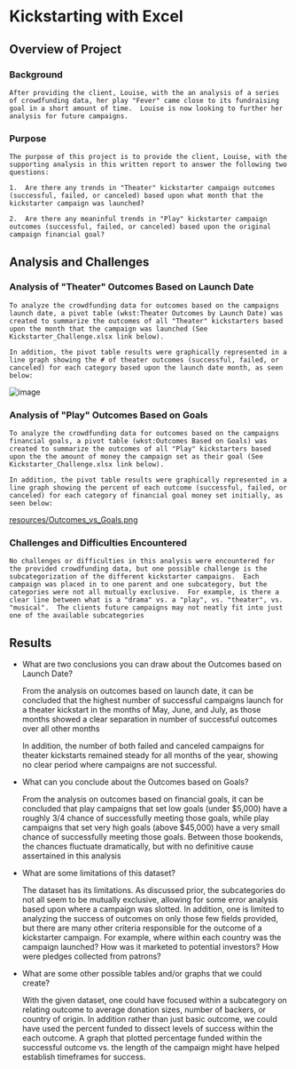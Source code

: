 # Kickstarting with Excel

## Overview of Project

### Background

    After providing the client, Louise, with the an analysis of a series of crowdfunding data, her play "Fever" came close to its fundraising goal in a short amount of time.  Louise is now looking to further her analysis for future campaigns.

### Purpose
    The purpose of this project is to provide the client, Louise, with the supporting analysis in this written report to answer the following two questions:

    1.  Are there any trends in "Theater" kickstarter campaign outcomes (successful, failed, or canceled) based upon what month that the kickstarter campaign was launched?

    2.  Are there any meaninful trends in "Play" kickstarter campaign outcomes (successful, failed, or canceled) based upon the original campaign financial goal?


## Analysis and Challenges

### Analysis of "Theater" Outcomes Based on Launch Date
    To analyze the crowdfunding data for outcomes based on the campaigns launch date, a pivot table (wkst:Theater Outcomes by Launch Date) was created to summarize the outcomes of all "Theater" kickstarters based upon the month that the campaign was launched (See Kickstarter_Challenge.xlsx link below).  
    
    In addition, the pivot table results were graphically represented in a line graph showing the # of theater outcomes (successful, failed, or canceled) for each category based upon the launch date month, as seen below:

![image](https://user-images.githubusercontent.com/114360511/195754257-8c2c0634-d8a5-46cb-847a-67d20dbf4a7d.png)


### Analysis of "Play" Outcomes Based on Goals
    To analyze the crowdfunding data for outcomes based on the campaigns financial goals, a pivot table (wkst:Outcomes Based on Goals) was created to summarize the outcomes of all "Play" kickstarters based upon the the amount of money the campaign set as their goal (See Kickstarter_Challenge.xlsx link below).  
    
    In addition, the pivot table results were graphically represented in a line graph showing the percent of each outcome (successful, failed, or canceled) for each category of financial goal money set initially, as seen below:

[resources/Outcomes_vs_Goals.png](https://github.com/djaiello/Module1Challenge/blob/main/resources/Outcomes_vs_Goals.png?raw=true)

### Challenges and Difficulties Encountered
    No challenges or difficulties in this analysis were encountered for the provided crowdfunding data, but one possible challenge is the subcategorization of the different kickstarter campaigns.  Each campaign was placed in to one parent and one subcategory, but the categories were not all mutually exclusive.  For example, is there a clear line between what is a "drama" vs. a "play", vs. "theater", vs. "musical".  The clients future campaigns may not neatly fit into just one of the available subcategories


## Results

- What are two conclusions you can draw about the Outcomes based on Launch Date?

    From the analysis on outcomes based on launch date, it can be concluded that the highest number of successful campaigns launch for a theater kickstart in the months of May, June, and July, as those months showed a clear separation in number of successful outcomes over all other months

    In addition, the number of both failed and canceled campaigns for theater kickstarts remained steady for all months of the year, showing no clear period where campaigns are not successful. 

- What can you conclude about the Outcomes based on Goals?

    From the analysis on outcomes based on financial goals, it can be concluded that play campaigns that set low goals (under $5,000) have a roughly 3/4 chance of successfully meeting those goals, while play campaigns that set very high goals (above $45,000) have a very small chance of successfully meeting those goals.  Between those bookends, the chances fluctuate dramatically, but with no definitive cause assertained in this analysis

- What are some limitations of this dataset?

    The dataset has its limitations.  As discussed prior, the subcategories do not all seem to be mutually exclusive, allowing for some error analysis based upon where a campaign was slotted.  In addition, one is limited to analyzing the success of outcomes on only those few fields provided, but there are many other criteria responsible for the outcome of a kickstarter campaign.  For example, where within each country was the campaign launched?  How was it marketed to potential investors?  How were pledges collected from patrons?

- What are some other possible tables and/or graphs that we could create?

    With the given dataset, one could have focused within a subcategory on relating outcome to average donation sizes, number of backers, or country of origin.  In addition rather than just basic outcome, we could have used the percent funded to dissect levels of success within the each outcome.  A graph that plotted percentage funded within the successful outcome vs. the length of the campaign might have helped establish timeframes for success.
